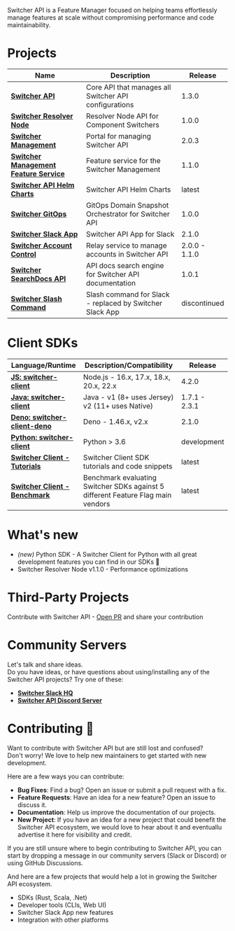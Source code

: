 Switcher API is a Feature Manager focused on helping teams effortlessly manage features at scale without compromising performance and code maintainability.

# Projects
| Name  | Description   | Release   |
| ----- | ------------- | --------- |
| [**Switcher API**](https://github.com/switcherapi/switcher-api) | Core API that manages all Switcher API configurations | 1.3.0 |
| [**Switcher Resolver Node**](https://github.com/switcherapi/switcher-resolver-node) | Resolver Node API for Component Switchers | 1.0.0 | 
| [**Switcher Management**](https://github.com/switcherapi/switcher-management) | Portal for managing Switcher API | 2.0.3 |
| [**Switcher Management Feature Service**](https://github.com/switcherapi/switcher-management-feature) | Feature service for the Switcher Management | 1.1.0 |
| [**Switcher API Helm Charts**](https://github.com/switcherapi/helm-charts) | Switcher API Helm Charts | latest |
| [**Switcher GitOps**](https://github.com/switcherapi/switcher-gitops) | GitOps Domain Snapshot Orchestrator for Switcher API | 1.0.0 |
| [**Switcher Slack App**](https://github.com/switcherapi/switcher-slack-app) | Switcher API App for Slack | 2.1.0 |
| [**Switcher Account Control**](https://github.com/switcherapi/switcher-ac) | Relay service to manage accounts in Switcher API | 2.0.0 - 1.1.0 |
| [**Switcher SearchDocs API**](https://github.com/switcherapi/switcher-searchdocs) | API docs search engine for Switcher API documentation | 1.0.1 |
| [**Switcher Slash Command**](https://github.com/switcherapi/switcher-slash-webhook) | Slash command for Slack - replaced by Switcher Slack App | discontinued |

# Client SDKs
| Language/Runtime  | Description/Compatibility  | Release  |
| ----------------- | ---------------------------| -------- |
| [**JS: switcher-client**](https://github.com/switcherapi/switcher-client-js) | Node.js - 16.x, 17.x, 18.x, 20.x, 22.x | 4.2.0 |
| [**Java: switcher-client**](https://github.com/switcherapi/switcher-client-java) | Java - v1 (8+ uses Jersey) v2 (11+ uses Native) | 1.7.1 - 2.3.1 |
| [**Deno: switcher-client-deno**](https://github.com/switcherapi/switcher-client-deno) | Deno - 1.46.x, v2.x | 2.1.0 |
| [**Python: switcher-client**](https://github.com/switcherapi/switcher-client-py) | Python > 3.6 | development |
| [**Switcher Client - Tutorials**](https://github.com/switcherapi/switcherapi-tutorials) | Switcher Client SDK tutorials and code snippets | latest |
| [**Switcher Client - Benchmark**](https://github.com/switcherapi/feature-flag-benchmark) | Benchmark evaluating Switcher SDKs against 5 different Feature Flag main vendors | latest |

# What's new
- *(new)* Python SDK - A Switcher Client for Python with all great development features you can find in our SDKs 🚀
- Switcher Resolver Node v1.1.0 - Performance optimizations

# Third-Party Projects
Contribute with Switcher API - [Open PR](https://github.com/switcherapi/.github/issues) and share your contribution

# Community Servers
Let's talk and share ideas.<br>
Do you have ideas, or have questions about using/installing any of the Switcher API projects? Try one of these:

- [**Switcher Slack HQ**](https://switcher-hq.slack.com/)
- [**Switcher API Discord Server**](https://discord.gg/cqgdb9Ef)

# Contributing :rocket:

Want to contribute with Switcher API but are still lost and confused?<br>
Don't worry! We love to help new maintainers to get started with new development.

Here are a few ways you can contribute:
- **Bug Fixes**: Find a bug? Open an issue or submit a pull request with a fix.
- **Feature Requests**: Have an idea for a new feature? Open an issue to discuss it.
- **Documentation**: Help us improve the documentation of our projects.
- **New Project**: If you have an idea for a new project that could benefit the Switcher API ecosystem, we would love to hear about it and eventuallu advertise it here for visibility and credit.

If you are still unsure where to begin contributing to Switcher API, you can start by dropping a message in our community servers (Slack or Discord) or using GitHub Discussions.

And here are a few projects that would help a lot in growing the Switcher API ecosystem.
- SDKs (Rust, Scala, .Net)
- Developer tools (CLIs, Web UI)
- Switcher Slack App new features
- Integration with other platforms
